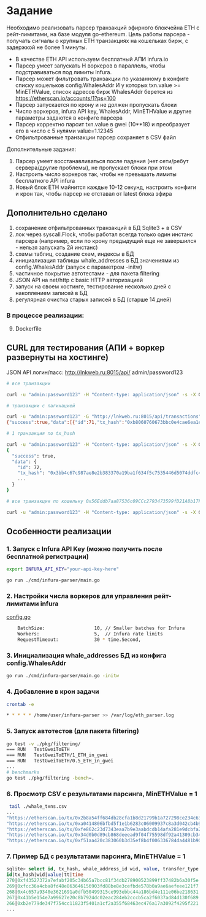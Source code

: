 # Задание

Необходимо реализовать парсер транзакций эфирного блокчейна ЕТН с рейт-лимитами, на базе модуля go-ethereum.
Цель работы парсера - получать сигналы о крупных ETH транзакциях на кошельках бирж, с задержкой не более 1 минуты.

* В качестве ETH API используем бесплатный АПИ infura.io 
* Парсер умеет запускать Н воркеров в параллель, чтобы подстравиваться под лимиты Infura.
* Парсер может фильтровать транзакции по указанному в конфиге списку кошельков config.WhalesAddr И у которых txn.value >= MinETHValue, список адресов бирж WhalesAddr берется из https://etherscan.io/accounts/1?ps=100
* Парсер запускается по крону и не должен пропускать блоки
* Число воркеров, infura API key, WhalesAddr, MinETHValue и другие параметры задаются в конфиге парсера
* Парсер корректно парсит txn.value в gwei (10**18) и преобразует его в число с 5 нулями value=1.12345
* Отфильтрованные транзакции парсер сохраняет в CSV файл

Дополнительные задания:
1) Парсер умеет восстанавливаться после падения (нет сети/ребут сервера/другие проблемы), не пропускает блоки при этом
2) Настроить число воркеров так, чтобы не превышать лимиты бесплатного API infura
3) Новый блок ЕТН майнится каждые 10-12 секунд, настроить конфиги и крон так, чтобы парсер не отставал от latest блока эфира

## Дополнительно сделано 
1) сохранение отфильтрованных транзакций в БД Sqlite3 + в CSV
2) лок через syscall.Flock, чтобы работал всегда только один инстанс парсера (например, если по крону предыдущий еще не завершился - нельзя запускать 2й инстанс)
3) схемы таблиц, создание схем, индексы в БД
4) инициализация таблицы whale_addresses в БД значениями из config.WhalesAddr (запуск с параметром -initw)
5) частичное покрытие автотестами - для пакета filtering
6) JSON API на net/http с basic HTTP авторизацией
7) запуск на своем хостинге, тестирование несколько дней с накоплением записей в БД
8) регулярная очистка старых записей в БД (старше 14 дней)

### В процессе реализации:
9) Dockerfile

## CURL для тестирования (АПИ + воркер развернуты на хостинге)

JSON API логин/пасс:
http://lnkweb.ru:8015/api/
admin/password123

```bash
# все транзакции

curl -u "admin:password123" -H "Content-type: application/json" -s -X GET http://lnkweb.ru:8015/api/transactions | jq

# транзакции с пагинацией

curl -u "admin:password123" -G "http://lnkweb.ru:8015/api/transactions" -d limit=3 -d page=3
{"success":true,"data":[{"id":71,"tx_hash":"0xb8060760673bbc0e4cae6ea1e98a60e10623cb4e65e7990b111289edaa4b6142","block_number":23328197,"block_hash":"0xbced5bfb77c689773c1213c2df635eeab2805f4620f8af25fe53aeeb8702fc9d","transaction_index":150,"from_address":"0x56Eddb7aa87536c09CCc2793473599fD21A8b17F",...}],"count":3,"meta":{"page":3,"limit":3,"total":66,"has_next":true,"has_prev":true}}

# 1 транзакция по tx_hash

curl -u "admin:password123" -H "Content-type: application/json" -s -X GET http://lnkweb.ru:8015/api/transactions/0x3bb4c67c987ae8e2b383370a19ba1f634f5c7535446d5074ddfc42018700b5c0 | jq
{
  "success": true,
  "data": {
    "id": 72,
    "tx_hash": "0x3bb4c67c987ae8e2b383370a19ba1f634f5c7535446d5074ddfc42018700b5c0",
    ...
  }
}

# все транзакции по кошельку 0x56Eddb7aa87536c09CCc2793473599fD21A8b17F

curl -u "admin:password123" -H "Content-type: application/json" -s -X GET http://lnkweb.ru:8015/api/addresses/0x56Eddb7aa87536c09CCc2793473599fD21A8b17F/transactions
```

## Особенности реализации

### 1. Запуск с Infura API Key (можно получить после бесплатной регистрации)

```bash
export INFURA_API_KEY="your-api-key-here"

go run ./cmd/infura-parser/main.go
```

### 2. Настройки числа воркеров для управления рейт-лимитами infura

[config.go](pkg/types/config.go)

```bash
    BatchSize:                  10, // Smaller batches for Infura
	Workers:                    5,  // Infura rate limits
	RequestTimeout:             30 * time.Second,
```

### 3. Инициализация whale_addresses БД из конфига config.WhalesAddr

```bash
go run ./cmd/infura-parser/main.go -initw
```

### 4. Добавление в крон задачи

```bash
crontab -e 

* * * * * /home/user/infura-parser >> /var/log/eth_parser.log
```

### 5. Запуск автотестов (для пакета filtering) 

```bash
go test -v ./pkg/filtering/
=== RUN   TestGweiToETH
=== RUN   TestGweiToETH/1_ETH_in_gwei
=== RUN   TestGweiToETH/0.5_ETH_in_gwei
...
# benchmarks
go test ./pkg/filtering -bench=.
```

### 6. Просмотр CSV с результатами парсинга, MinETHValue = 1

```bash
 tail ./whale_txns.csv 
...
"https://etherscan.io/tx/0x2b8a54ff684db28cfa1b8d21799b1a727298ce234c63ef49ebb4cee51ca938db","120 ETH","TO","0xC02aaA39b223FE8D0A0e5C4F27eAD9083C756Cc2","Wrapped Ether","2025-09-07 22:35:04","23314194"
"https://etherscan.io/tx/0xa0414806bfbd5f1e1b6283c06009937c8a3d042cb4b918243e5e80f3b11f2fb5","430.9999 ETH","FROM","0x267be1C1D684F78cb4F6a176C4911b741E4Ffdc0","Kraken 4","2025-09-07 22:35:04","23314204"
"https://etherscan.io/tx/0xfe862c23d7343eaa7b9e3aabdcdb14afa281e9dcbfa23681ac8d65fa7f02b17a","7.13425 ETH","TO","0xC02aaA39b223FE8D0A0e5C4F27eAD9083C756Cc2","Wrapped Ether","2025-09-07 22:35:04","23314213"
"https://etherscan.io/tx/0x34d0b0d89cb868deeead9f04f75598df92a41309cb34d5e777044f01c72bc797","20.13652 ETH","FROM","0x267be1C1D684F78cb4F6a176C4911b741E4Ffdc0","Kraken 4","2025-09-07 22:35:04","23314218"
"https://etherscan.io/tx/0xf51aa420c383060b3d35ef8b4f006336784da4481b906588c36f0ef090d1f926","3.6009 ETH","FROM","0x267be1C1D684F78cb4F6a176C4911b741E4Ffdc0","Kraken 4","2025-09-07 22:35:04","23314217"
```

### 7. Пример БД с результатами парсинга, MinETHValue = 1
```sql
sqlite> select id, tx_hash, whale_address_id wid, value, transfer_type tt, strftime('%d.%m %H:%M:%S', created_at) time from transactions order by id desc limit 20;
id|tx_hash|wid|value|tt|time
270|0xf43527372a7efabf205c34b65a7bcc81f34db278900523899ff37482b6a30f5e|11|2.0127|FROM|08.09 21:55:38
269|0xfcc36a4cba8fd48e863646156903fd88be8e3cefbde578b0a9ae6aefeee121f7|11|1.32015|FROM|08.09 21:55:38
268|0x4c657a9340e3621691a0dfb50499315ce993ebbc44a186bd4e111e06be218631|11|1.17812|FROM|08.09 21:55:38
267|0x41b5e154e7a99627e20c8b7924dc02eac284eb2cccb5ca2f6037ad84d130f689|24|12.607|FROM|08.09 21:55:38
266|0xb2e779de347f754cc11823f5401a1cf2a355f68463ec476a17a3092f4295f221|11|1.53962|FROM|08.09 21:48:24
...
```
